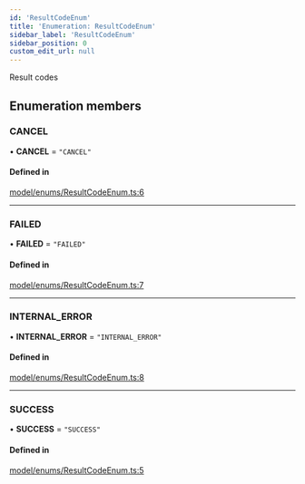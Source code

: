 ```yaml
---
id: 'ResultCodeEnum'
title: 'Enumeration: ResultCodeEnum'
sidebar_label: 'ResultCodeEnum'
sidebar_position: 0
custom_edit_url: null
---
```


Result codes

## Enumeration members

### CANCEL

• **CANCEL** = `"CANCEL"`

#### Defined in

[model/enums/ResultCodeEnum.ts:6](https://github.com/tokenstreet-tech/react-native-idnow-videoident/blob/d61c29c/src/model/enums/ResultCodeEnum.ts#L6)

---

### FAILED

• **FAILED** = `"FAILED"`

#### Defined in

[model/enums/ResultCodeEnum.ts:7](https://github.com/tokenstreet-tech/react-native-idnow-videoident/blob/d61c29c/src/model/enums/ResultCodeEnum.ts#L7)

---

### INTERNAL_ERROR

• **INTERNAL_ERROR** = `"INTERNAL_ERROR"`

#### Defined in

[model/enums/ResultCodeEnum.ts:8](https://github.com/tokenstreet-tech/react-native-idnow-videoident/blob/d61c29c/src/model/enums/ResultCodeEnum.ts#L8)

---

### SUCCESS

• **SUCCESS** = `"SUCCESS"`

#### Defined in

[model/enums/ResultCodeEnum.ts:5](https://github.com/tokenstreet-tech/react-native-idnow-videoident/blob/d61c29c/src/model/enums/ResultCodeEnum.ts#L5)
